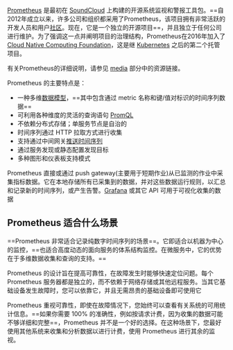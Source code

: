 [Prometheus](https://github.com/prometheus) 是最初在 [SoundCloud](https://soundcloud.com/) 上构建的开源系统监视和警报工具包。==自2012年成立以来，许多公司和组织都采用了Prometheus，该项目拥有非常活跃的开发人员和用户[社区](https://prometheus.io/community)。现在，它是一个独立的开源项目==，并且独立于任何公司进行维护。为了强调这一点并阐明项目的治理结构，Prometheus在2016年加入了 [Cloud Native Computing Foundation](https://cncf.io/)，这是继 [Kubernetes](https://kubernetes.io/) 之后的第二个托管项目。

有关Prometheus的详细说明，请参见 [media](https://hulining.gitbook.io/prometheus/introduction/media) 部分中的资源链接。

Prometheus 的主要特点是：

- 一种多维[数据模型](https://hulining.gitbook.io/prometheus/concepts/data_model)，==其中包含通过 metric 名称和键/值对标识的时间序列数据==
- 可利用各种维度的灵活的查询语句 [PromQL](https://hulining.gitbook.io/prometheus/prometheus/querying/basics)
- 不依赖分布式存储；单服务节点是自治的
- 时间序列通过 HTTP 拉取方式进行收集
- 支持通过中间网关[推送时间序列](https://hulining.gitbook.io/prometheus/instrumenting/pushing)
- 通过服务发现或静态配置发现目标
- 多种图形和仪表板支持模式

Prometheus 直接或通过 push gateway(主要用于短期作业)从已监测的作业中采集指标数据。它在本地存储所有已采集到的数据，并对这些数据运行规则，以汇总和记录新的时间序列，或产生告警。[Grafana](https://grafana.com/) 或其它 API 可用于可视化收集的数据

## Prometheus 适合什么场景

==Prometheus 非常适合记录纯数字时间序列的场景==。它即适合以机器为中心的监控，==也适合高度动态的面向服务的体系结构监控。在微服务中，它的优势在于多维数据收集和查询的支持。==

Prometheus 的设计旨在提高可靠性，在故障发生时能够快速定位问题。每个 Prometheus 服务器都是独立的，而不依赖于网络存储或其他远程服务。当其它基础设备发生故障时，您可以依靠它，并且无需昂贵的基础设备即可使用它

Prometheus 重视可靠性，即使在故障情况下，您始终可以查看有关系统的可用统计信息。==如果你需要 100% 的准确性，例如按请求计费，因为收集的数据可能不够详细和完整==，Prometheus 并不是一个好的选择。在这种场景下，您最好使用其他系统来收集和分析数据以进行计费，使用 Prometheus 进行其余的监视。